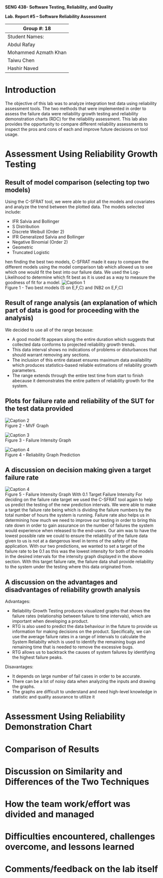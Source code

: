 **SENG 438- Software Testing, Reliability, and Quality**

**Lab. Report \#5 – Software Reliability Assessment**

| Group \#: 18     |     
| -------------- |
| Student Names: |     
|Abdul Rafay        |    
|Mohammed Azmath Khan|
|Taiwu Chen           |     
|Hashir Naved         | 

# Introduction
The objective of this lab was to analyze integration test data using reliability assessment tools. The two methods that were implemented in order to assess the failure data were reliability growth testing and reliability demonstration charts (RDC) for the reliability assessment. This lab also provides the opportunity to compare different reliability assessments to inspect the pros and cons of each and improve future decisions on tool usage.



# Assessment Using Reliability Growth Testing
## Result of model comparison (selecting top two models)
Using the C-SFRAT tool, we were able to plot all the models and covariates and analyze the trend between the plotted data. The models selected include:

- IFR Salvia and Bollinger
- S Distribution
- Discrete Weibull (Order 2)
- IFR Generalized Salvia and Bollinger
- Negative Binomial (Order 2)
- Geometric
- Truncated Logistic

hen finding the best two models, C-SFRAT made it easy to compare the different models using the model comparison tab which allowed us to see which one would fit the best into our failure data. We used the Log-Likelihood to determine which fit best as it is used as a way to measure the goodness of fit for a model.
![Caption 1](media/1.png)  
Figure 1 - Two best models (S on E,F,C) and (NB2 on E,F,C)

## Result of range analysis (an explanation of which part of data is good for proceeding with the analysis)
We decided to use all of the range because:
- A good model fit appears along the entire duration which suggests that collected data conforms to projected reliability growth trends.
- This data interval shows no indications of problems or disturbances that should warrant removing any sections.
- The inclusion of this entire dataset ensures maximum data availability which produces statistics-based reliable estimations of reliability growth parameters.
- The range extends through the entire test time from start to finish abecause it demonstrates the entire pattern of reliability growth for the system.

## Plots for failure rate and reliability of the SUT for the test data provided
![Caption 2](media/2.png)  
Figure 2 - MVF Graph

![Caption 3](media/3.png)  
Figure 3 - Failure Intensity Graph

![Caption 4](media/4.png)  
Figure 4 - Reliability Graph Prediction

## A discussion on decision making given a target failure rate
![Caption 4](media/5.png)  
Figure 5 - Failure Intensity Graph With 0.1 Target Failure Intensity
For deciding on the failure rate target we used the C-SFRAT tool again to help us predict the testing of the new prediction intervals. We were able to make a target the failure rate being which is dividing the failure numbers by the total number of hours the system is running. Failure rate also helps us in determining how much we need to improve our testing in order to bring this rate down in order to gain assurance on the number of failures the system would experience when released to the end-users. Our aim was to have the lowest possible rate we could to ensure the reliability of the failure data given to us is not at a dangerous level in terms of the safety of the application. With our two predictions, we wanted to set a target of the failure rate to be 0.1 as this was the lowest intensity for both of the models in the desired intervals for the intensity graph displayed in the above section. With this target failure rate, the failure data shall provide reliability to the system under the testing where this data originated from.

 ## A discussion on the advantages and disadvantages of reliability growth analysis

Advantages:
- Reliability Growth Testing produces visualized graphs that shows the failure rates (relationship between failure to time intervals), which are important when developing a product.
- RTG is also used to predict the data behaviour in the future to provide us information for making decisions on the product. Specifically, we can use the average failure rates in a range of intervals to calculate the System Reliabilty which is used to identify the remaining bugs and remaining time that is needed to remove the excessive bugs.
- RTG allows us to backtrack the causes of system failures by identifying the highest failure peaks.

Disavantages:
- It depends on large number of fail cases in order to be accurate.
- There can be a lot of noisy data when analyzing the inputs and drawing the graphs.
- The graphs are difficult to understand and need high-level knowledge in statistic and quality assurance to utilize it


# Assessment Using Reliability Demonstration Chart 

# 

# Comparison of Results

# Discussion on Similarity and Differences of the Two Techniques

# How the team work/effort was divided and managed

# 

# Difficulties encountered, challenges overcome, and lessons learned

# Comments/feedback on the lab itself

